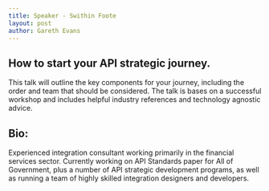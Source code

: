 ```yaml
---
title: Speaker - Swithin Foote
layout: post
author: Gareth Evans
---
```


## How to start your API strategic journey. 
  
This talk will outline the key components for your journey, including the order and team that should be considered. The talk is bases on a successful workshop and includes helpful industry references and technology agnostic advice.

## Bio:

Experienced integration consultant working primarily in the financial services sector. Currently working on API Standards paper for All of Government, plus a number of API strategic development programs, as well as running a team of highly skilled integration designers and developers.


